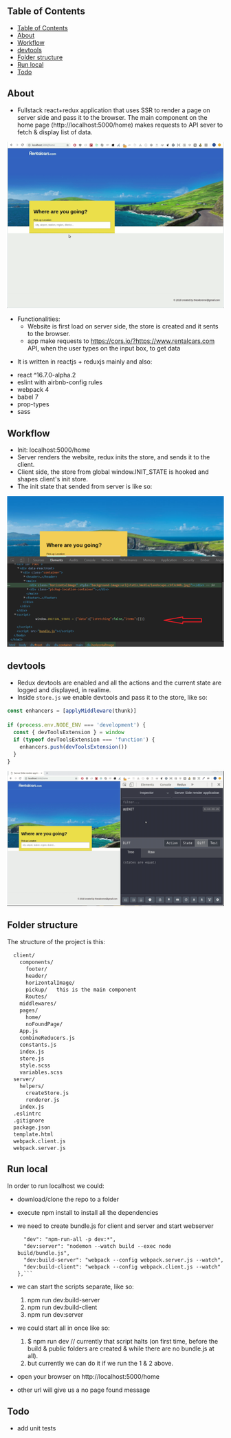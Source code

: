 
## Table of Contents
- [Table of Contents](#table-of-contents)
- [About](#about)
- [Workflow](#workflow)
- [devtools](#devtools)
- [Folder structure](#folder-structure)
- [Run local](#run-local)
- [Todo](#todo)


## About
* Fullstack react+redux application that uses SSR to render a page on server side and pass it to the browser. The main component on the home page (http://localhost:5000/home) makes requests to API sever to fetch & display list of data.

![a quick visual of the web-app](readme_imgs/ssr-rental-cars.gif)


- Functionalities:
  - Website is first load on server side, the store is created and it sents to the browser.
  - app make requests to https://cors.io/?https://www.rentalcars.com  API, when the user types on the input box, to get data


* It is written in reactjs + reduxjs mainly and also:
- react ^16.7.0-alpha.2
- eslint with airbnb-config rules
- webpack 4
- babel 7
- prop-types
- sass

## Workflow

* Init: localhost:5000/home
* Server renders the website, redux inits the store, and sends it to the client.
* Client side, the store from global window.INIT_STATE is hooked and shapes client's init store.
* The init state that sended from server is like so:

![INITIAL_STATE on client](readme_imgs/init_state-passed_from_server.png)

## devtools

- Redux devtools are enabled and all the actions and the current state are logged and displayed, in realime.
- Inside `store.js` we enable devtools and pass it to the store, like so:

```javascript
const enhancers = [applyMiddleware(thunk)]

if (process.env.NODE_ENV === 'development') {
  const { devToolsExtension } = window
  if (typeof devToolsExtension === 'function') {
    enhancers.push(devToolsExtension())
  }
}
```

![redux store states](readme_imgs/redux-state.gif)

## Folder structure

The structure of the project is this:
```
  client/
    components/
      footer/
      header/
      horizontalImage/
      pickup/   this is the main component
      Routes/
    middlewares/
    pages/
      home/
      noFoundPage/
    App.js
    combineReducers.js
    constants.js
    index.js
    store.js
    style.scss
    variables.scss
  server/
    helpers/
      createStore.js
      renderer.js
    index.js
  .eslintrc
  .gitignore
  package.json
  template.html
  webpack.client.js
  webpack.server.js
```

## Run local

In order to run localhost we could:

* download/clone the repo to a folder
* execute npm install to install all the dependencies
* we need to create bundle.js for client and server and start webserver
  ```"scripts": {
    "dev": "npm-run-all -p dev:*",
    "dev:server": "nodemon --watch build --exec node build/bundle.js",
    "dev:build-server": "webpack --config webpack.server.js --watch",
    "dev:build-client": "webpack --config webpack.client.js --watch"
  },```

* we can start the scripts separate, like so:
  1. npm run dev:build-server
  2. npm run dev:build-client
  3. npm run dev:server


* we could start all in once like so:
  1. $ npm run dev  // currently that script halts (on first time, before the build & public folders are created & while there are no bundle.js at all).
  2. but currently we can do it if we run the 1 & 2 above.

* open your browser on http://localhost:5000/home
* other url will give us a no page found message


## Todo

* add unit tests
